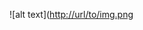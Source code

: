 ![alt text]([http://url/to/img.png](https://github.com/Jams1223/336Class/blob/main/Screenshot%202024-03-31%20at%2013.58.29.png])
